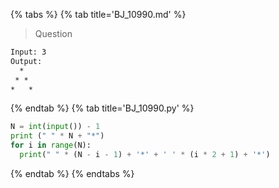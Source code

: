 {% tabs %}
{% tab title='BJ_10990.md' %}

> Question

```txt
Input: 3
Output:
  *
 * *
*   *
```

{% endtab %}
{% tab title='BJ_10990.py' %}

```py
N = int(input()) - 1
print (" " * N + "*")
for i in range(N):
  print(" " * (N - i - 1) + '*' + ' ' * (i * 2 + 1) + '*')
```

{% endtab %}
{% endtabs %}
